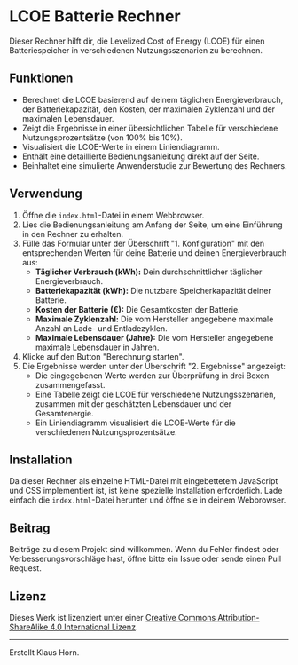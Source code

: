 # LCOE Batterie Rechner

Dieser Rechner hilft dir, die Levelized Cost of Energy (LCOE) für einen Batteriespeicher in verschiedenen Nutzungsszenarien zu berechnen.

## Funktionen

* Berechnet die LCOE basierend auf deinem täglichen Energieverbrauch, der Batteriekapazität, den Kosten, der maximalen Zyklenzahl und der maximalen Lebensdauer.
* Zeigt die Ergebnisse in einer übersichtlichen Tabelle für verschiedene Nutzungsprozentsätze (von 100% bis 10%).
* Visualisiert die LCOE-Werte in einem Liniendiagramm.
* Enthält eine detaillierte Bedienungsanleitung direkt auf der Seite.
* Beinhaltet eine simulierte Anwenderstudie zur Bewertung des Rechners.

## Verwendung

1.  Öffne die `index.html`-Datei in einem Webbrowser.
2.  Lies die Bedienungsanleitung am Anfang der Seite, um eine Einführung in den Rechner zu erhalten.
3.  Fülle das Formular unter der Überschrift "1. Konfiguration" mit den entsprechenden Werten für deine Batterie und deinen Energieverbrauch aus:
    * **Täglicher Verbrauch (kWh):** Dein durchschnittlicher täglicher Energieverbrauch.
    * **Batteriekapazität (kWh):** Die nutzbare Speicherkapazität deiner Batterie.
    * **Kosten der Batterie (€):** Die Gesamtkosten der Batterie.
    * **Maximale Zyklenzahl:** Die vom Hersteller angegebene maximale Anzahl an Lade- und Entladezyklen.
    * **Maximale Lebensdauer (Jahre):** Die vom Hersteller angegebene maximale Lebensdauer in Jahren.
4.  Klicke auf den Button "Berechnung starten".
5.  Die Ergebnisse werden unter der Überschrift "2. Ergebnisse" angezeigt:
    * Die eingegebenen Werte werden zur Überprüfung in drei Boxen zusammengefasst.
    * Eine Tabelle zeigt die LCOE für verschiedene Nutzungsszenarien, zusammen mit der geschätzten Lebensdauer und der Gesamtenergie.
    * Ein Liniendiagramm visualisiert die LCOE-Werte für die verschiedenen Nutzungsprozentsätze.

## Installation

Da dieser Rechner als einzelne HTML-Datei mit eingebettetem JavaScript und CSS implementiert ist, ist keine spezielle Installation erforderlich. Lade einfach die `index.html`-Datei herunter und öffne sie in deinem Webbrowser.



## Beitrag

Beiträge zu diesem Projekt sind willkommen. Wenn du Fehler findest oder Verbesserungsvorschläge hast, öffne bitte ein Issue oder sende einen Pull Request.

## Lizenz

Dieses Werk ist lizenziert unter einer [Creative Commons Attribution-ShareAlike 4.0 International Lizenz](https://creativecommons.org/licenses/by-sa/4.0/).

---

Erstellt Klaus Horn.
